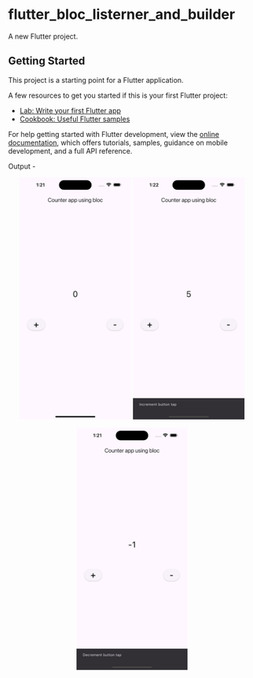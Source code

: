 # flutter_bloc_listerner_and_builder

A new Flutter project.

## Getting Started

This project is a starting point for a Flutter application.

A few resources to get you started if this is your first Flutter project:

- [Lab: Write your first Flutter app](https://docs.flutter.dev/get-started/codelab)
- [Cookbook: Useful Flutter samples](https://docs.flutter.dev/cookbook)

For help getting started with Flutter development, view the
[online documentation](https://docs.flutter.dev/), which offers tutorials,
samples, guidance on mobile development, and a full API reference.



Output - 

<p align="center">
  <img src="https://github.com/patugosavi/FlutterBlocListenerAndConsumer/blob/master/assets/initial.png" alt="Initial" width="45%">
  <img src="https://github.com/patugosavi/FlutterBlocListenerAndConsumer/blob/master/assets/increment.png" alt="Increment" width="45%">
</p>
<p align="center">
  <img src="https://github.com/patugosavi/FlutterBlocListenerAndConsumer/blob/master/assets/decrement.png" alt="Decrement" width="45%">
</p>
